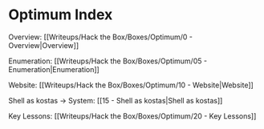 # Optimum Index

Overview: [[Writeups/Hack the Box/Boxes/Optimum/0 - Overview|Overview]]

Enumeration: [[Writeups/Hack the Box/Boxes/Optimum/05 - Enumeration|Enumeration]]

Website: [[Writeups/Hack the Box/Boxes/Optimum/10 - Website|Website]]

Shell as kostas -> System: [[15 - Shell as kostas|Shell as kostas]]

Key Lessons: [[Writeups/Hack the Box/Boxes/Optimum/20 - Key Lessons]]